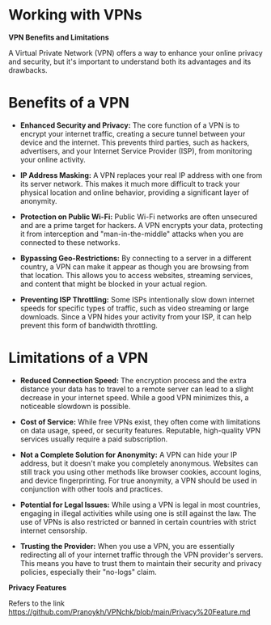 # Working with VPNs 

**VPN Benefits and Limitations**

A Virtual Private Network (VPN) offers a way to enhance your online privacy and security, but it's important to understand both its advantages and its drawbacks.

# Benefits of a VPN

* **Enhanced Security and Privacy:** The core function of a VPN is to encrypt your internet traffic, creating a secure tunnel between your device and the internet. This prevents third parties, such as hackers, advertisers, and your Internet Service Provider (ISP), from monitoring your online activity.

* **IP Address Masking:** A VPN replaces your real IP address with one from its server network. This makes it much more difficult to track your physical location and online behavior, providing a significant layer of anonymity.

* **Protection on Public Wi-Fi:** Public Wi-Fi networks are often unsecured and are a prime target for hackers. A VPN encrypts your data, protecting it from interception and "man-in-the-middle" attacks when you are connected to these networks.

* **Bypassing Geo-Restrictions:** By connecting to a server in a different country, a VPN can make it appear as though you are browsing from that location. This allows you to access websites, streaming services, and content that might be blocked in your actual region.

* **Preventing ISP Throttling:** Some ISPs intentionally slow down internet speeds for specific types of traffic, such as video streaming or large downloads. Since a VPN hides your activity from your ISP, it can help prevent this form of bandwidth throttling.

# Limitations of a VPN

* **Reduced Connection Speed:** The encryption process and the extra distance your data has to travel to a remote server can lead to a slight decrease in your internet speed. While a good VPN minimizes this, a noticeable slowdown is possible.

* **Cost of Service:** While free VPNs exist, they often come with limitations on data usage, speed, or security features. Reputable, high-quality VPN services usually require a paid subscription.

* **Not a Complete Solution for Anonymity:** A VPN can hide your IP address, but it doesn't make you completely anonymous. Websites can still track you using other methods like browser cookies, account logins, and device fingerprinting. For true anonymity, a VPN should be used in conjunction with other tools and practices.

* **Potential for Legal Issues:** While using a VPN is legal in most countries, engaging in illegal activities while using one is still against the law. The use of VPNs is also restricted or banned in certain countries with strict internet censorship.

* **Trusting the Provider:** When you use a VPN, you are essentially redirecting all of your internet traffic through the VPN provider's servers. This means you have to trust them to maintain their security and privacy policies, especially their "no-logs" claim.

**Privacy Features**

Refers to the link https://github.com/Pranoykh/VPNchk/blob/main/Privacy%20Feature.md
